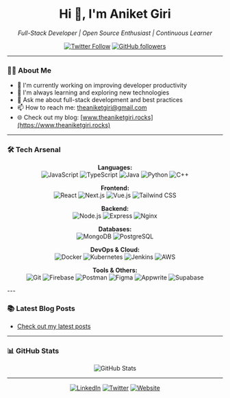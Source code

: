 <h1 align="center">Hi 👋, I'm Aniket Giri</h1>

<p align="center">
  <em>Full-Stack Developer | Open Source Enthusiast | Continuous Learner</em>
</p>

<p align="center">
  <a href="https://twitter.com/theaniketgiri" target="_blank"><img src="https://img.shields.io/twitter/follow/theaniketgiri?style=social" alt="Twitter Follow" /></a>
  <a href="https://github.com/theaniketgiri" target="_blank"><img src="https://img.shields.io/github/followers/theaniketgiri?label=follow&style=social" alt="GitHub followers" /></a>
</p>

---

### 👨‍💻 About Me

- 🔭 I'm currently working on improving developer productivity
- 🌱 I'm always learning and exploring new technologies
- 💬 Ask me about full-stack development and best practices
- 📫 How to reach me: [theaniketgiri@gmail.com](mailto:theaniketgiri@gmail.com)
- 🌐 Check out my blog: [www.theaniketgiri.rocks](https://www.theaniketgiri.rocks)

---

### 🛠️ Tech Arsenal

<p align="center">
  <b>Languages:</b><br>
  <img src="https://img.shields.io/badge/-JavaScript-F7DF1E?style=for-the-badge&logo=javascript&logoColor=black" alt="JavaScript" />
  <img src="https://img.shields.io/badge/-TypeScript-3178C6?style=for-the-badge&logo=typescript&logoColor=white" alt="TypeScript" />
  <img src="https://img.shields.io/badge/-Java-007396?style=for-the-badge&logo=java&logoColor=white" alt="Java" />
  <img src="https://img.shields.io/badge/-Python-3776AB?style=for-the-badge&logo=python&logoColor=white" alt="Python" />
  <img src="https://img.shields.io/badge/-C++-00599C?style=for-the-badge&logo=c%2B%2B&logoColor=white" alt="C++" />
</p>
<p align="center">
  <b>Frontend:</b><br>
  <img src="https://img.shields.io/badge/-React-61DAFB?style=for-the-badge&logo=react&logoColor=black" alt="React" />
  <img src="https://img.shields.io/badge/-Next.js-000000?style=for-the-badge&logo=next.js&logoColor=white" alt="Next.js" />
  <img src="https://img.shields.io/badge/-Vue.js-4FC08D?style=for-the-badge&logo=vue.js&logoColor=white" alt="Vue.js" />
  <img src="https://img.shields.io/badge/-Tailwind_CSS-38B2AC?style=for-the-badge&logo=tailwind-css&logoColor=white" alt="Tailwind CSS" />
</p>
<p align="center">
  <b>Backend:</b><br>
  <img src="https://img.shields.io/badge/-Node.js-339933?style=for-the-badge&logo=node.js&logoColor=white" alt="Node.js" />
  <img src="https://img.shields.io/badge/-Express-000000?style=for-the-badge&logo=express&logoColor=white" alt="Express" />
  <img src="https://img.shields.io/badge/-Nginx-009639?style=for-the-badge&logo=nginx&logoColor=white" alt="Nginx" />
</p>
<p align="center">
  <b>Databases:</b><br>
  <img src="https://img.shields.io/badge/-MongoDB-47A248?style=for-the-badge&logo=mongodb&logoColor=white" alt="MongoDB" />
  <img src="https://img.shields.io/badge/-PostgreSQL-336791?style=for-the-badge&logo=postgresql&logoColor=white" alt="PostgreSQL" />
</p>
<p align="center">
  <b>DevOps & Cloud:</b><br>
  <img src="https://img.shields.io/badge/-Docker-2496ED?style=for-the-badge&logo=docker&logoColor=white" alt="Docker" />
  <img src="https://img.shields.io/badge/-Kubernetes-326CE5?style=for-the-badge&logo=kubernetes&logoColor=white" alt="Kubernetes" />
  <img src="https://img.shields.io/badge/-Jenkins-D24939?style=for-the-badge&logo=jenkins&logoColor=white" alt="Jenkins" />
  <img src="https://img.shields.io/badge/-AWS-232F3E?style=for-the-badge&logo=amazon-aws&logoColor=white" alt="AWS" />
</p>
<p align="center">
  <b>Tools & Others:</b><br>
  <img src="https://img.shields.io/badge/-Git-F05032?style=for-the-badge&logo=git&logoColor=white" alt="Git" />
  <img src="https://img.shields.io/badge/-Firebase-FFCA28?style=for-the-badge&logo=firebase&logoColor=black" alt="Firebase" />
  <img src="https://img.shields.io/badge/-Postman-FF6C37?style=for-the-badge&logo=postman&logoColor=white" alt="Postman" />
  <img src="https://img.shields.io/badge/-Figma-F24E1E?style=for-the-badge&logo=figma&logoColor=white" alt="Figma" />
  <img src="https://img.shields.io/badge/-Appwrite-FD366E?style=for-the-badge&logo=appwrite&logoColor=white" alt="Appwrite" />
  <img src="https://img.shields.io/badge/-Supabase-3ECF8E?style=for-the-badge&logo=supabase&logoColor=white" alt="Supabase" />
</p>
---


### 📚 Latest Blog Posts

<!-- BLOG-POST-LIST:START -->
- [Check out my latest posts](https://www.theaniketgiri.rocks/blog)
<!-- BLOG-POST-LIST:END -->

---

### 📊 GitHub Stats

<p align="center">
  <img src="https://github-readme-stats.vercel.app/api?username=theaniketgiri&show_icons=true&theme=radical" alt="GitHub Stats" />
</p>

---

<p align="center">
  <a href="https://linkedin.com/in/theaniketgiri" target="_blank"><img src="https://img.shields.io/badge/-LinkedIn-0077B5?style=flat-square&logo=linkedin&logoColor=white" alt="LinkedIn" /></a>
  <a href="https://twitter.com/theaniketgiri" target="_blank"><img src="https://img.shields.io/badge/-Twitter-1DA1F2?style=flat-square&logo=twitter&logoColor=white" alt="Twitter" /></a>
  <a href="https://www.theaniketgiri.rocks" target="_blank"><img src="https://img.shields.io/badge/-Website-4285F4?style=flat-square&logo=google-chrome&logoColor=white" alt="Website" /></a>
</p>
